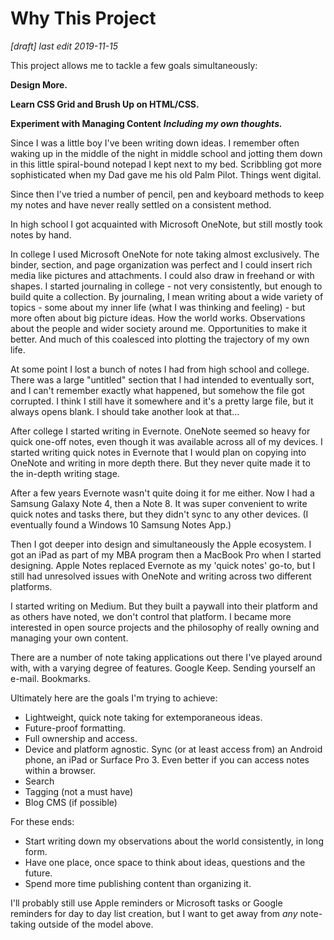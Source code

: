 # Why This Project

*[draft] last edit 2019-11-15*

This project allows me to tackle a few goals simultaneously:

**Design More.**  

**Learn CSS Grid and Brush Up on HTML/CSS.**

**Experiment with Managing Content** ***Including my own thoughts.***

Since I was a little boy I've been writing down ideas.  I remember often waking up in the middle of the night in middle school and jotting them down in this little spiral-bound notepad I kept next to my bed.  Scribbling got more sophisticated when my Dad gave me his old Palm Pilot.  Things went digital.

Since then I've tried a number of pencil, pen and keyboard methods to keep my notes and have never really settled on a consistent method.

In high school I got acquainted with Microsoft OneNote, but still mostly took notes by hand.  

In college I used Microsoft OneNote for note taking almost exclusively.  The binder, section, and page organization was perfect and I could insert rich media like pictures and attachments.  I could also draw in freehand or with shapes.  I started journaling in college - not very consistently, but enough to build quite a collection.  By journaling, I mean writing about a wide variety of topics - some about my inner life (what I was thinking and feeling) - but more often about big picture ideas.  How the world works.  Observations about the people and wider society around me.  Opportunities to make it better.  And much of this coalesced into plotting the trajectory of my own life.  

At some point I lost a bunch of notes I had from high school and college.  There was a large "untitled" section that I had intended to eventually sort, and I can't remember exactly what happened, but somehow the file got corrupted.  I think I still have it somewhere and it's a pretty large file, but it always opens blank.  I should take another look at that...

After college I started writing in Evernote.  OneNote seemed so heavy for quick one-off notes, even though it was available across all of my devices.  I started writing quick notes in Evernote that I would plan on copying into OneNote and writing in more depth there.  But they never quite made it to the in-depth writing stage.

After a few years Evernote wasn't quite doing it for me either.  Now I had a Samsung Galaxy Note 4, then a Note 8.  It was super convenient to write quick notes and tasks there, but they didn't sync to any other devices.  (I eventually found a Windows 10 Samsung Notes App.)  

Then I got deeper into design and simultaneously the Apple ecosystem.  I got an iPad as part of my MBA program then a MacBook Pro when I started designing.  Apple Notes replaced Evernote as my 'quick notes' go-to, but I still had unresolved issues with OneNote and writing across two different platforms.  

I started writing on Medium.  But they built a paywall into their platform and as others have noted, we don't control that platform.  I became more interested in open source projects and the philosophy of really owning and managing your own content.

There are a number of note taking applications out there I've played around with, with a varying degree of features.  Google Keep.  Sending yourself an e-mail.  Bookmarks.  

Ultimately here are the goals I'm trying to achieve:

- Lightweight, quick note taking for extemporaneous ideas.
- Future-proof formatting.  
- Full ownership and access.  
- Device and platform agnostic.  Sync (or at least access from) an Android phone, an iPad or Surface Pro 3.  Even better if you can access notes within a browser.  
- Search
- Tagging (not a must have)
- Blog CMS (if possible)

For these ends:

- Start writing down my observations about the world consistently, in long form.
- Have one place, once space to think about ideas, questions and the future.  
- Spend more time publishing content than organizing it.  

I'll probably still use Apple reminders or Microsoft tasks or Google reminders for day to day list creation, but I want to get away from *any* note-taking outside of the model above.  

